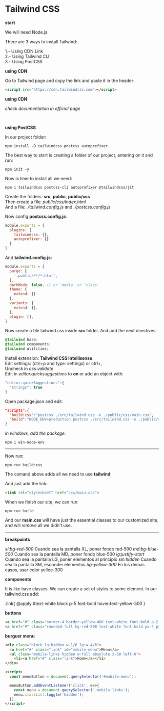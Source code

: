 # Tailwind CSS

__start__ <br/>

We will need Node.js <br/>

There are 3 ways to install Tailwind: <br/>

1.- Using CDN Link <br/>
2.- Using Tailwind CLI <br/>
3.- Using PostCSS <br/>

__using CDN__ <br/>

Go to Tailwind page and copy the link and paste it in the header: <br/>

```html
<script src="https://cdn.tailwindcss.com"></script>
```
__using CDN__ <br/>

_check documentation in official page_ <br/>

<br/>

__using PostCSS__ <br/>

In our project folder: <br/>

```terminal
npm install -D tailwindcss postcss autoprefixer
```


The best way to start is creating a folder of our project, entering on it and run: <br/>

```terminal
npm init -y
```

Now is time to install all we need: <br/>

```terminal
npm i tailwindcss postcss-cli autoprefixer @tailwindcss/jit
```

Create the folders: __src__, __public__, __public/css__ <br/>
Then create a file: _public/css/index.html_ <br/>
And a file: _./tailwind.config.js_ and _./postcss.config.js_ <br/>

Now config __postcss.config.js__: <br/>

```javascript
module.exports = {
  plugins: {
    tailwindcss: {},
    autoprefixer: {}
  }
}
```

And __tailwind.config.js__: <br/>

```javascript
module.exports = {
  purge: [
    '.public/**/*.html',
  ],
  darkMode: false, // or 'media' or 'class'
  theme: {
    extend: {}
  },
  variants: {
    extend: {},
  },
  plugin: [],
}
```

Now create a file tailwind.css inside __src__ folder. And add the next directives: <br/>

```css
@tailwind base;
@tailwind components;
@tailwind utilities;
```

Install extension: __Tailwind CSS Intellisense__ <br/>
Edit settings: (ctrl+p and type: settings) or ctrl+,<br/>
Uncheck in _css.validate_ <br/>
Edit in _editor.quicksuggestions_ to __on__ or add an object with: <br/>

```javascript
"editor.quickSuggestions":{
  "strings": true
}
```

Open package.json and edit: <br/>

```json
"scripts":{
  "build:css":"postcss ./src/tailwind.css -o ./public/css/main.css",
  "build":"NODE_ENV=production postcss ./src/tailwind.css -o ./public/css/main.css"
}
```

_in windows, add the package:_ <br/>

```terminal
npm i win-node-env
```
---

Now run: <br/>

```terminal
npm run build:css
```

The comand above adds all we need to use __tailwind__ <br/>

And just add the link: <br/>

```html
<link rel="stylesheet" href="css/main.css">
```

When we finish our site, we can run: <br/>

```terminal
npm run build
```

And our __main.css__ will have just the essential classes to our customized site, and will _remove_ all we didn't use. <br/>


---

__breakpoints__ <br/>

_xl:bg-red-500_ Cuando sea la pantalla XL, poner fondo red-500
_md:bg-blue-500_ Cuando sea la pantalla MD, poner fondo blue-500
_lg:justify-start_ Cuando sea la pantalla LG, poner elementos al principio
_sm:hidden_ Cuando sea la pantalla SM, esconder elementos
_bg-yellow-300_ En los demas casos, usar color yelloe-300

__components__ <br/>

It is like have classes. We can create a set of styles to some element. In our tailwind.css add: <br/>

.link{
  @apply #text-white block p-5 font-bold hover:text-yellow-500
}

__buttons__ <br/>

```html
<a href="#" class="border-4 border-yellow-400 text-white font-bold p-2 rounded-full">
<a href="#" class="rounded-full bg-red-500 text-white font-bold px-4 py-3 hover:text-black hover:bg-white transition duration-500">
```


__burguer menu__ <br/>

```html
<div class="block lg:hidden w-1/6 lg:w-4/6">
  <a href="#" class="link" id="mobile-menu">Menu</a>
  <ul class="mobile-links hidden w-full absolute z-50 left-0">
    <li><a href="#" class="link">Home</a></li>
</div>  

<script>
  const menuButton = document.querySelector('#mobile-menu');

  menuButton.addEventListener('click', e=>{
    const menu = document.querySelector('.mobile-links');
    menu.classList.toggle('hidden');
  });
</script>
```

